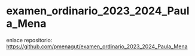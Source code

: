 # examen_ordinario_2023_2024_Paula_Mena

enlace repositorio: https://github.com/pmenagut/examen_ordinario_2023_2024_Paula_Mena
